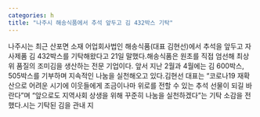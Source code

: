 ```yaml
---
categories: h
title: "나주시 해송식품에서 추석 앞두고 김 432박스 기탁"
---
```

나주시는 최근 산포면 소재 어업회사법인 해송식품(대표 김현선)에서 추석을 앞두고 자사제품 김 432박스를 기탁해왔다고 21일 말했다.해송식품은 원초를 직접 엄선해 최상위 품질의 조미김을 생산하는 전문 기업이다. 앞서 지난 2월과 4월에는 김 600박스, 505박스를 기부하며 지속적인 나눔을 실천해오고 있다.김현선 대표는 “코로나19 재확산으로 어려운 시기에 이웃들에게 조금이나마 위로를 전할 수 있는 추석 선물이 되길 바란다”며 “앞으로도 지역사회 상생을 위해 꾸준히 나눔을 실천하겠다”는 기탁 소감을 전했다.시는 기탁된 김을 관내 지